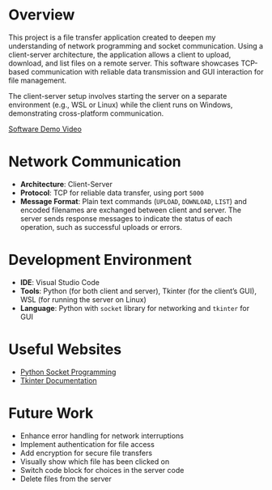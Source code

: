 # Overview

This project is a file transfer application created to deepen my understanding of network programming and socket communication. Using a client-server architecture, the application allows a client to upload, download, and list files on a remote server. This software showcases TCP-based communication with reliable data transmission and GUI interaction for file management.

The client-server setup involves starting the server on a separate environment (e.g., WSL or Linux) while the client runs on Windows, demonstrating cross-platform communication.

[Software Demo Video](https://youtu.be/kOAFxnDJr_o)

# Network Communication

- **Architecture**: Client-Server
- **Protocol**: TCP for reliable data transfer, using port `5000`
- **Message Format**: Plain text commands (`UPLOAD`, `DOWNLOAD`, `LIST`) and encoded filenames are exchanged between client and server. The server sends response messages to indicate the status of each operation, such as successful uploads or errors.

# Development Environment

- **IDE**: Visual Studio Code
- **Tools**: Python (for both client and server), Tkinter (for the client’s GUI), WSL (for running the server on Linux)
- **Language**: Python with `socket` library for networking and `tkinter` for GUI

# Useful Websites

- [Python Socket Programming](https://docs.python.org/3/library/socket.html)
- [Tkinter Documentation](https://docs.python.org/3/library/tkinter.html)

# Future Work

- Enhance error handling for network interruptions
- Implement authentication for file access
- Add encryption for secure file transfers
- Visually show which file has been clicked on
- Switch code block for choices in the server code
- Delete files from the server